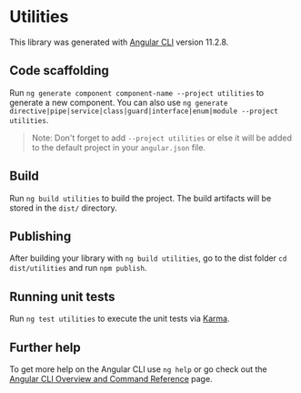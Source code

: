 # Utilities

This library was generated with [Angular CLI](https://github.com/angular/angular-cli) version 11.2.8.

## Code scaffolding

Run `ng generate component component-name --project utilities` to generate a new component. You can also use `ng generate directive|pipe|service|class|guard|interface|enum|module --project utilities`.
> Note: Don't forget to add `--project utilities` or else it will be added to the default project in your `angular.json` file. 

## Build

Run `ng build utilities` to build the project. The build artifacts will be stored in the `dist/` directory.

## Publishing

After building your library with `ng build utilities`, go to the dist folder `cd dist/utilities` and run `npm publish`.

## Running unit tests

Run `ng test utilities` to execute the unit tests via [Karma](https://karma-runner.github.io).

## Further help

To get more help on the Angular CLI use `ng help` or go check out the [Angular CLI Overview and Command Reference](https://angular.io/cli) page.
